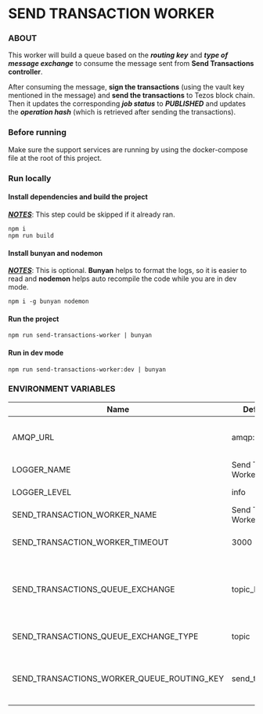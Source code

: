 # SEND TRANSACTION WORKER

### ABOUT

This worker will build a queue based on the **_routing key_** and **_type of message exchange_** to consume the message sent from **Send Transactions controller**.

After consuming the message, **sign the transactions** (using the vault key mentioned in the message) and **send the transactions** to Tezos block chain.
Then it updates the corresponding **_job status_** to **_PUBLISHED_** and updates the **_operation hash_** (which is retrieved after sending the transactions).

### Before running

Make sure the support services are running by using the docker-compose file at the root of this project.

### Run locally

#### Install dependencies and build the project

<u>**_NOTES_**</u>: This step could be skipped if it already ran.

```
npm i
npm run build
```

#### Install bunyan and nodemon

<u>**_NOTES_**</u>: This is optional. **Bunyan** helps to format the logs, so it is easier to read and **nodemon** helps auto recompile the code while you are in dev mode.

```
npm i -g bunyan nodemon
```

#### Run the project

```
npm run send-transactions-worker | bunyan
```

#### Run in dev mode

```
npm run send-transactions-worker:dev | bunyan
```

### ENVIRONMENT VARIABLES

| Name                                       | Default Value            | Explaination                                         |
| ------------------------------------------ | ------------------------ | ---------------------------------------------------- |
| AMQP_URL                                   | amqp://localhost         | the url to link to rabbiMq server                    |
| LOGGER_NAME                                | Send Transactions Worker | The name of the logger                               |
| LOGGER_LEVEL                               | info                     | The level of the logger                              |
| SEND_TRANSACTION_WORKER_NAME               | Send Transactions Worker | The name of the process                              |
| SEND_TRANSACTION_WORKER_TIMEOUT            | 3000                     | The process timeout in milliseconds                  |
| SEND_TRANSACTIONS_QUEUE_EXCHANGE           | topic_logs               | The exchange name that the queue should be formed by |
| SEND_TRANSACTIONS_QUEUE_EXCHANGE_TYPE      | topic                    | The exchange type                                    |
| SEND_TRANSACTIONS_WORKER_QUEUE_ROUTING_KEY | send_transactions.\*     | The routing key that the queue will be formed by     |
